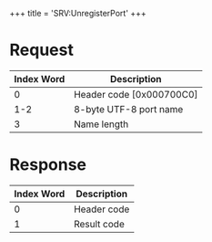 +++
title = 'SRV:UnregisterPort'
+++

# Request

| Index Word | Description                |
|------------|----------------------------|
| 0          | Header code \[0x000700C0\] |
| 1-2        | 8-byte UTF-8 port name     |
| 3          | Name length                |

# Response

| Index Word | Description |
|------------|-------------|
| 0          | Header code |
| 1          | Result code |
